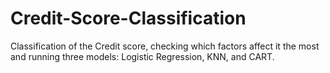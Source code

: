 # Credit-Score-Classification
Classification of the Credit score, checking which factors affect it the most and running three models: Logistic Regression, KNN, and CART.
